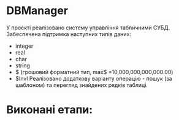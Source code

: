 # DBManager
 У проєкті реалізовано систему управління табличними СУБД.
Забеспечена підтримка наступних типів даних:
- integer
- real
- char
- string
- $ (грошовий форматний тип, max$ =10,000,000,000,000.00)
- $Invl
Реалізовано додаткову варіанту операцію - пошук (за шаблоном) та перегляд знайдених рядкiв таблицi.
# Виконані етапи:
